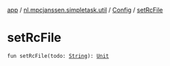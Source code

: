 [app](../../index.md) / [nl.mpcjanssen.simpletask.util](../index.md) / [Config](index.md) / [setRcFile](.)

# setRcFile

`fun setRcFile(todo: `[`String`](https://kotlinlang.org/api/latest/jvm/stdlib/kotlin/-string/index.html)`): `[`Unit`](https://kotlinlang.org/api/latest/jvm/stdlib/kotlin/-unit/index.html)